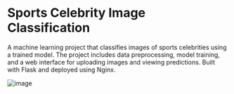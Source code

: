 # Sports Celebrity Image Classification
A machine learning project that classifies images of sports celebrities using a trained model. The project includes data preprocessing, model training, and a web interface for uploading images and viewing predictions. Built with Flask and deployed using Nginx.


![image](https://github.com/user-attachments/assets/460955ec-7783-45b6-a480-5336b510be8f)
